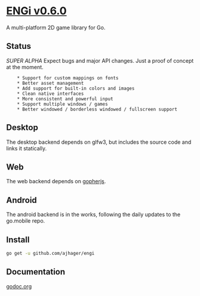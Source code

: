# [ENGi v0.6.0](http://ajhager.com/engi)

A multi-platform 2D game library for Go.

## Status

*SUPER ALPHA* Expect bugs and major API changes. Just a proof of concept at the moment.

		* Support for custom mappings on fonts
		* Better asset management
		* Add support for built-in colors and images
		* Clean native interfaces
		* More consistent and powerful input
		* Support multiple windows / games
		* Better windowed / borderless windowed / fullscreen support

## Desktop

The desktop backend depends on glfw3, but  includes the source code and links it statically.

## Web

The web backend depends on [gopherjs](http://github.com/neelance/gopherjs).

## Android

The android backend is in the works, following the daily updates to the go.mobile repo.

## Install

```bash
go get -u github.com/ajhager/engi
```

## Documentation

[godoc.org](http://godoc.org/github.com/ajhager/engi)
